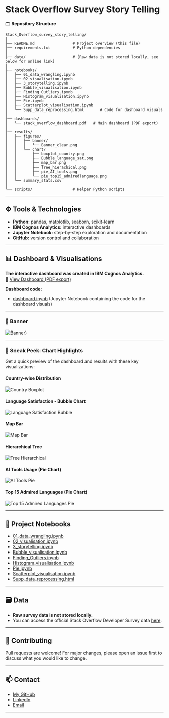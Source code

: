 # Stack Overflow Survey Story Telling

🗂️ **Repository Structure**  
```
Stack_Overflow_survey_story_telling/
│
├── README.md                 # Project overview (this file)
├── requirements.txt          # Python dependencies
│
├── data/                     # [Raw data is not stored locally, see below for online link]
│
├── notebooks/                
│   ├── 01_data_wrangling.ipynb
│   ├── 02_visualisation.ipynb
│   ├── 3_storytelling.ipynb
│   ├── Bubble_visualisation.ipynb
│   ├── Finding_Outliers.ipynb
│   ├── Histogram_visualisation.ipynb
│   ├── Pie.ipynb
│   ├── Scatterplot_visualisation.ipynb
│   └── Supp_data_reprocessing.html       # Code for dashboard visuals
│
├── dashboards/               
│   └── stack_overflow_dashboard.pdf   # Main dashboard (PDF export)
│
├── results/                  
│   ├── figures/
│   │   ├── banner/
│   │   │   └── Banner_clear.png
│   │   └── chart/
│   │       ├── boxplot_country.png
│   │       ├── Bubble_language_sat.png
│   │       ├── map_bar.png
│   │       ├── Tree_hierachical.png
│   │       ├── pie_AI_tools.png
│   │       └── pie_top15_admiredlanguage.png
│   └── summary_stats.csv
│
└── scripts/                  # Helper Python scripts
```

---

## ⚙️ Tools & Technologies
- **Python:** pandas, matplotlib, seaborn, scikit-learn  
- **IBM Cognos Analytics:** interactive dashboards  
- **Jupyter Notebook:** step-by-step exploration and documentation  
- **GitHub:** version control and collaboration  

---

## 📊 Dashboard & Visualisations

**The interactive dashboard was created in IBM Cognos Analytics.**  
🔗 [View Dashboard (PDF export)](dashboards/Stack_overflow_survey.pdf)


**Dashboard code:**  
- [dashboard.ipynb](notebooks/dashboard.ipynb)
 (Jupyter Notebook containing the code for the dashboard visuals)

---

### 🚩 Banner

![Banner](results/figures/banner/Banner_clear.png))

---

### 👀 Sneak Peek: Chart Highlights

Get a quick preview of the dashboard and results with these key visualizations:

#### Country-wise Distribution

![Country Boxplot](results/figures/chart/boxplot_country.png)

#### Language Satisfaction - Bubble Chart

![Language Satisfaction Bubble](results/figures/chart/Bubble_language_sat.png)

#### Map Bar

![Map Bar](results/figures/chart/map_bar.png)

#### Hierarchical Tree

![Tree Hierarchical](results/figures/chart/Tree_hierachical.png)

#### AI Tools Usage (Pie Chart)

![AI Tools Pie](results/figures/chart/pie_AI_tools.png)

#### Top 15 Admired Languages (Pie Chart)

![Top 15 Admired Languages Pie](results/figures/chart/pie_top15_admiredlanguage.png)

---

## 📁 Project Notebooks

- [01_data_wrangling.ipynb](notebooks/01_data_wrangling.ipynb)
- [02_visualisation.ipynb](notebooks/02_visualisation.ipynb)
- [3_storytelling.ipynb](notebooks/3_storytelling.ipynb)
- [Bubble_visualisation.ipynb](notebooks/Bubble_visualisation.ipynb)
- [Finding_Outliers.ipynb](notebooks/Finding_Outliers.ipynb)
- [Histogram_visualisation.ipynb](notebooks/Histogram_visualisation.ipynb)
- [Pie.ipynb](notebooks/Pie.ipynb)
- [Scatterplot_visualisation.ipynb](notebooks/Scatterplot_visualisation.ipynb)
- [Supp_data_reprocessing.html](notebooks/Supp_data_reprocessing.html)

---

## 🗃️ Data

- **Raw survey data is not stored locally.**  
- You can access the official Stack Overflow Developer Survey data [here](https://insights.stackoverflow.com/survey).

---

## 🤝 Contributing

Pull requests are welcome! For major changes, please open an issue first to discuss what you would like to change.

---

## 📫 Contact

- [My GitHub](https://github.com/longchung90)
- [LinkedIn](#) <!-- Add your LinkedIn URL here -->
- [Email](mailto:your-email@example.com) <!-- Add your email here -->

---
